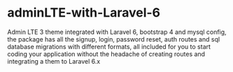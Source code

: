 # adminLTE-with-Laravel-6
Admin LTE 3 theme integrated with Laravel 6, bootstrap 4 and mysql config, the package has all the signup, login, password reset, auth routes and sql database migrations with different formats, all included for you to start coding your application without the headache of creating routes and integrating a them to Laravel 6.x
